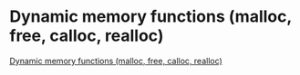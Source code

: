 # Dynamic memory functions (malloc, free, calloc, realloc)
[Dynamic memory functions (malloc, free, calloc, realloc)](https://aiwithcloud.com/2022/09/15/dynamic_memory_functions_malloc_free_calloc_realloc/)